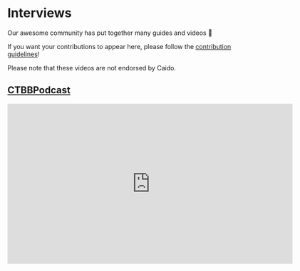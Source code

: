 # Interviews

Our awesome community has put together many guides and videos 🎉

If you want your contributions to appear here, please follow the [contribution guidelines](../contributions/documentation.md)!

Please note that these videos are not endorsed by Caido.

## [CTBBPodcast](https://www.criticalthinkingpodcast.io/)

<iframe id="ytplayer" type="text/html" width="640" height="360"
  src="https://www.youtube.com/embed/cKB5QVez5es"
  frameborder="0"></iframe>
